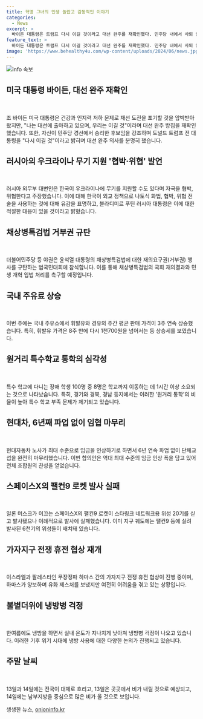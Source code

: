 ```yaml
---
title: 혁명 그녀의 인생 놀랍고 감동적인 이야기
categories:
  - News
excerpt: >
  바이든 대통령은 트럼프 다시 이길 것이라고 대선 완주를 재확인했다. 민주당 내에서 사퇴 압력을 받고 있지만 대선 도전을 다시 재확인했다. 러시아가 한국의 우크라이나 무기 지원을 협박하고, 야당은 채상병특검법 거부를 규탄하는 범국민대회를 열었다. 주유소 휘발유 가격이 3주째 상승하며 8주만에 다시 1천700원을 넘었고, 특수학교 학생 중 8%가 1시간 이상 통학하는 것으로 나타났다. 현대차 노사는 6년째 파업 없이 임금 인상에 합의하였고, 스페이스X의 위성 탑재 로켓이 이례적으로 발사에 실패했다. 건배지구 전쟁 휴전 협상은 여전히 어렵게 진행되고 있으며, 서울에서는 냉방병 걱정에 대한 시민들의 이야기가 나오고 있으며, 주말에는 곳곳에서 소나기가 예상된다.
feature_text: >
  바이든 대통령은 트럼프 다시 이길 것이라고 대선 완주를 재확인했다. 민주당 내에서 사퇴 압력을 받고 있지만 대선 도전을 다시 재확인했다. 러시아가 한국의 우크라이나 무기 지원을 협박하고, 야당은 채상병특검법 거부를 규탄하는 범국민대회를 열었다. 주유소 휘발유 가격이 3주째 상승하며 8주만에 다시 1천700원을 넘었고, 특수학교 학생 중 8%가 1시간 이상 통학하는 것으로 나타났다. 현대차 노사는 6년째 파업 없이 임금 인상에 합의하였고, 스페이스X의 위성 탑재 로켓이 이례적으로 발사에 실패했다. 건배지구 전쟁 휴전 협상은 여전히 어렵게 진행되고 있으며, 서울에서는 냉방병 걱정에 대한 시민들의 이야기가 나오고 있으며, 주말에는 곳곳에서 소나기가 예상된다.
image: 'https://www.behealthy4u.com/wp-content/uploads/2024/06/news.jpg'
---
```


<p><img src="https://www.behealthy4u.com/wp-content/uploads/2024/06/news.jpg" alt="info 속보" /></p>

<h2 data-ke-size="size26">미국 대통령 바이든, 대선 완주 재확인</h2>

<p data-ke-size="size16">&nbsp;</p>

<p>조 바이든 미국 대통령은 건강과 인지력 저하 문제로 재선 도전을 포기할 것을 압박받아왔지만, "나는 대선에 출마하고 있으며, 우리는 이길 것"이라며 대선 완주 방침을 재확인했습니다. 또한, 자신이 민주당 경선에서 승리한 후보임을 강조하며 도널드 트럼프 전 대통령을 "다시 이길 것"이라고 밝히며 대선 완주 의사를 분명히 했습니다.</p></p>

<h2 data-ke-size="size24">러시아의 우크라이나 무기 지원 '협박·위협' 발언</h2>

<p data-ke-size="size16">&nbsp;</p>

<p>러시아 외무부 대변인은 한국이 우크라이나에 무기를 지원할 수도 있다며 자국을 협박, 위협한다고 주장했습니다. 이에 대해 한국이 외교 정책으로 나토식 화법, 협박, 위협 전술을 사용하는 것에 대해 유감을 표명하고, 블라디미르 푸틴 러시아 대통령은 이에 대한 적절한 대응이 있을 것이라고 밝혔습니다.</p></p>

<h2 data-ke-size="size24">채상병특검법 거부권 규탄</h2>

<p data-ke-size="size16">&nbsp;</p>

<p>더불어민주당 등 야권은 윤석열 대통령의 채상병특검법에 대한 재의요구권(거부권) 행사를 규탄하는 범국민대회에 참석합니다. 이를 통해 채상병특검법의 국회 재의결과와 민생 개혁 입법 처리를 촉구할 예정입니다.</p></p>

<h2 data-ke-size="size24">국내 주유료 상승</h2>

<p data-ke-size="size16">&nbsp;</p>

<p>이번 주에는 국내 주유소에서 휘발유와 경유의 주간 평균 판매 가격이 3주 연속 상승했습니다. 특히, 휘발유 가격은 8주 만에 다시 1천700원을 넘어서는 등 상승세를 보였습니다.</p></p>

<h2 data-ke-size="size24">원거리 특수학교 통학의 심각성</h2>

<p data-ke-size="size16">&nbsp;</p>

<p>특수 학교에 다니는 장애 학생 100명 중 8명은 학교까지 이동하는 데 1시간 이상 소요되는 것으로 나타났습니다. 특히, 경기와 경북, 경남 등지에서는 이러한 '원거리 통학'의 비율이 높아 특수 학교 부족 문제가 제기되고 있습니다.</p></p>

<h2 data-ke-size="size24">현대차, 6년째 파업 없이 임협 마무리</h2>

<p data-ke-size="size16">&nbsp;</p>

<p>현대자동차 노사가 최대 수준으로 임금을 인상하기로 하면서 6년 연속 파업 없이 단체교섭을 완전히 마무리했습니다. 이번 합의안은 역대 최대 수준의 임금 인상 폭을 담고 있어 전체 조합원의 찬성을 얻었습니다.</p></p>

<h2 data-ke-size="size24">스페이스X의 팰컨9 로켓 발사 실패</h2>

<p data-ke-size="size16">&nbsp;</p>

<p>일론 머스크가 이끄는 스페이스X의 팰컨9 로켓이 스타링크 네트워크용 위성 20기를 싣고 발사됐으나 이례적으로 발사에 실패했습니다. 이미 지구 궤도에는 팰컨9 등에 실려 발사된 6천기의 위성들이 배치돼 있습니다.</p></p>

<h2 data-ke-size="size24">가자지구 전쟁 휴전 협상 재개</h2>

<p data-ke-size="size16">&nbsp;</p>

<p>이스라엘과 팔레스타인 무장정파 하마스 간의 가자지구 전쟁 휴전 협상이 진행 중이며, 하마스가 양보하며 유화 제스처를 보냈지만 여전히 어려움을 겪고 있는 상황입니다. </p></p>

<h2 data-ke-size="size24">불볕더위에 냉방병 걱정</h2>

<p data-ke-size="size16">&nbsp;</p>

<p>한여름에도 냉방을 하면서 실내 온도가 지나치게 낮아져 냉방병 걱정이 나오고 있습니다. 이러한 기후 위기 시대에 냉방 사용에 대한 다양한 논의가 진행되고 있습니다.</p></p>

<h2 data-ke-size="size24">주말 날씨</h2>

<p data-ke-size="size16">&nbsp;</p>

<p>13일과 14일에는 전국이 대체로 흐리고, 13일은 곳곳에서 비가 내릴 것으로 예상되고, 14일에는 남부지방을 중심으로 많은 비가 올 것으로 보입니다.</p></p>

<p data-ke-size="size16"></p>
생생한 뉴스, <a href="https://onioninfo.kr" rel="dofollow">onioninfo.kr</a>


